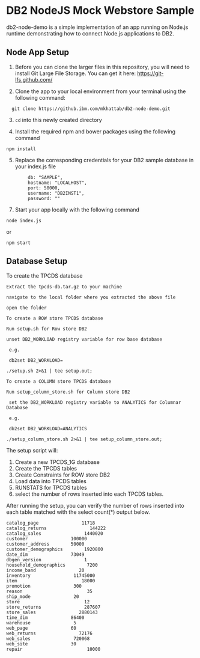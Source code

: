 # DB2 NodeJS Mock Webstore Sample

db2-node-demo is a simple implementation of an app running on Node.js runtime demonstrating how to connect Node.js applications to DB2.

## Node App Setup

1. Before you can clone the larger files in this repository, you will need to install Git Large File Storage. You can get it here: https://git-lfs.github.com/

2. Clone the app to your local environment from your terminal using the following command:

  ```
    git clone https://github.ibm.com/mkhattab/db2-node-demo.git
  ```

3. `cd` into this newly created directory

4. Install the required npm and bower packages using the following command

  ```
  npm install
  ```

5. Replace the corresponding credentials for your DB2 sample database in your index.js file

```
        db: "SAMPLE",
        hostname: "LOCALHOST",
        port: 50000,
        username: "DB2INST1",
        password: ""
```

7. Start your app locally with the following command

  ```
  node index.js
  ```
  or
  ```
  npm start
  ```

## Database Setup
To create the TPCDS database
    
    Extract the tpcds-db.tar.gz to your machine

    navigate to the local folder where you extracted the above file

    open the folder 

    To create a ROW store TPCDS database

    Run setup.sh for Row store DB2

    unset DB2_WORKLOAD registry variable for row base database

     e.g.

     db2set DB2_WORKLOAD=

    ./setup.sh 2>&1 | tee setup.out;

    To create a COLUMN store TPCDS database

    Run setup_column_store.sh for Column store DB2

     set the DB2_WORKLOAD registry variable to ANALYTICS for Columnar Database

     e.g.

     db2set DB2_WORKLOAD=ANALYTICS

    ./setup_column_store.sh 2>&1 | tee setup_column_store.out;


The setup script will:
1. Create a new TPCDS_1G database
2. Create the TPCDS tables
3. Create Constraints for ROW store DB2
4. Load data into TPCDS tables
5. RUNSTATS for TPCDS tables
6. select the number of rows inserted into each TPCDS tables.

After running the setup, you can verify the number of rows inserted
into each table matched with the select count(*) output below.

```call_center                6
catalog_page                11718
catalog_returns                144222
catalog_sales                1440020
customer                100000
customer_address        50000
customer_demographics        1920800
date_dim                73049
dbgen_version                1
household_demographics        7200
income_band                20
inventory                11745000
item                        18000
promotion                300
reason                        35
ship_mode                20
store                        12
store_returns                287607
store_sales                2880143
time_dim                86400
warehouse                5
web_page                60
web_returns                72176
web_sales                720068
web_site                30
repair                        10000
